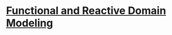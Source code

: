 # [Functional and Reactive Domain Modeling](https://www.manning.com/books/functional-and-reactive-domain-modeling)
